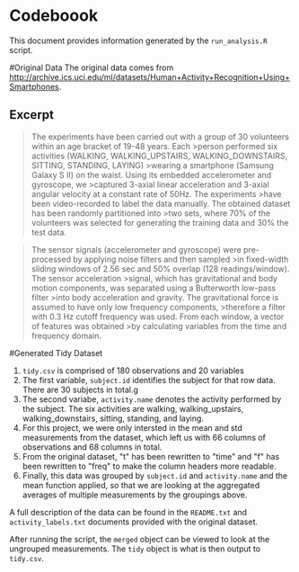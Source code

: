 # Codeboook
This document provides information generated by the ```run_analysis.R``` script.

#Original Data
The original data comes from http://archive.ics.uci.edu/ml/datasets/Human+Activity+Recognition+Using+Smartphones.

## Excerpt
>The experiments have been carried out with a group of 30 volunteers within an age bracket of 19-48 years. Each >person performed six activities (WALKING, WALKING_UPSTAIRS, WALKING_DOWNSTAIRS, SITTING, STANDING, LAYING) >wearing a smartphone (Samsung Galaxy S II) on the waist. Using its embedded accelerometer and gyroscope, we >captured 3-axial linear acceleration and 3-axial angular velocity at a constant rate of 50Hz. The experiments >have been video-recorded to label the data manually. The obtained dataset has been randomly partitioned into >two sets, where 70% of the volunteers was selected for generating the training data and 30% the test data. 

>The sensor signals (accelerometer and gyroscope) were pre-processed by applying noise filters and then sampled >in fixed-width sliding windows of 2.56 sec and 50% overlap (128 readings/window). The sensor acceleration >signal, which has gravitational and body motion components, was separated using a Butterworth low-pass filter >into body acceleration and gravity. The gravitational force is assumed to have only low frequency components, >therefore a filter with 0.3 Hz cutoff frequency was used. From each window, a vector of features was obtained >by calculating variables from the time and frequency domain. 

#Generated Tidy Dataset

1. ```tidy.csv``` is comprised of 180 observations and 20 variables
2. The first variable, ```subject.id``` identifies the subject for that row data. There are 30 subjects in total.g
3. The second variabe, ```activity.name``` denotes the activity performed by the subject. The six activities are walking, walking_upstairs, walking_downstairs, sitting, standing, and laying.
4. For this project, we were only intersted in the mean and std measurements from the dataset, which left us with 66 columns of observations and 68 columns in total.
5. From the original dataset, "t" has been rewritten to "time" and "f" has been rewritten to "freq" to make the column headers more readable.
6. Finally, this data was grouped by ```subject.id``` and ```activity.name``` and the mean function applied, so that we are looking at the aggregated averages of multiple measurements by the groupings above.

A full description of the data can be found in the ```README.txt``` and ```activity_labels.txt``` documents
provided with the original dataset.

After running the script, the ```merged``` object can be viewed to look at the ungrouped measurements. The ```tidy``` object is what is then output to ```tidy.csv```.



